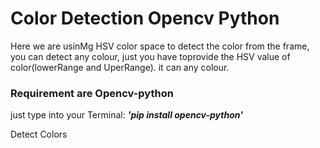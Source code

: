 # Color Detection Opencv Python

Here we are usinMg HSV color space to detect the color from the frame, you can detect any colour, just you have toprovide the HSV value of color(lowerRange and UperRange). it can any colour.

### Requirement are Opencv-python
just type into your Terminal: ***'pip install opencv-python'***

Detect Colors 

